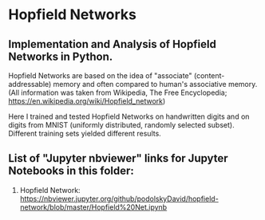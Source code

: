 # Hopfield Networks
## Implementation and Analysis of Hopfield Networks in Python.

Hopfield Networks are based on the idea of "associate" (content-addressable) memory and often compared to human's associative memory.
(All information was taken from Wikipedia, The Free Encyclopedia; https://en.wikipedia.org/wiki/Hopfield_network)

Here I trained and tested Hopfield Networks on handwritten digits and on digits from MNIST (uniformly distributed, randomly selected subset).
Different training sets yielded different results.

## List of "Jupyter nbviewer" links for Jupyter Notebooks in this folder:
1. Hopfield Network: https://nbviewer.jupyter.org/github/podolskyDavid/hopfield-network/blob/master/Hopfield%20Net.ipynb
